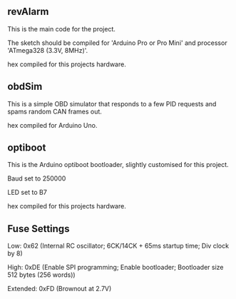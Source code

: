 revAlarm
--------
This is the main code for the project.

The sketch should be compiled for 'Arduino Pro or Pro Mini' and processor 'ATmega328 (3.3V, 8MHz)'.

hex compiled for this projects hardware.


obdSim
------
This is a simple OBD simulator that responds to a few PID requests and spams random CAN frames out.

hex compiled for Arduino Uno.


optiboot
--------
This is the Arduino optiboot bootloader, slightly customised for this project.

Baud set to 250000

LED set to B7

hex compiled for this projects hardware.


Fuse Settings
-------------
Low: 0x62 (Internal RC oscillator; 6CK/14CK + 65ms startup time; Div clock by 8)

High: 0xDE (Enable SPI programming; Enable bootloader; Bootloader size 512 bytes (256 words))

Extended: 0xFD (Brownout at 2.7V)
